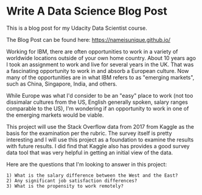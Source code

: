 # Write A Data Science Blog Post
This is a blog post for my Udacity Data Scientist course. 

The Blog Post can be found here: https://nameisunique.github.io/

Working for IBM, there are often opportunities to work in a variety of worldwide locations outside of your own home country. About 10 years ago I took an assignment to work and live for several years in the UK. That was a fascinating opportunity to work in and absorb a European culture. Now many of the opportunities are in what IBM refers to as "emerging markets", such as China, Singapore, India, and others.

While Europe was what I'd consider to be an "easy" place to work (not too dissimalar cultures from the US, English generally spoken, salary ranges comparable to the US), I'm wondering if an opportunity to work in one of the emerging markets would be viable.

This project will use the Stack Overflow data from 2017 from Kaggle as the basis for the examination per the rubric. The survey itself is pretty interesting and I will use this project as a foundation to examine the results with future results. I did find that Kaggle also has provides a good survey data tool that was very helpful in getting an initial view of the data.

Here are the questions that I'm looking to answer in this project:

    1) What is the salary difference between the West and the East?
    2) Any significant job satisfaction differences?
    3) What is the propensity to work remotely?

